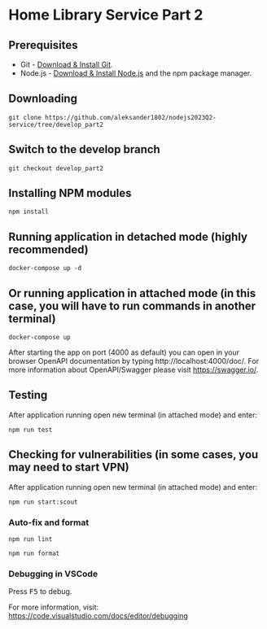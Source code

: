 # Home Library Service Part 2

## Prerequisites

- Git - [Download & Install Git](https://git-scm.com/downloads).
- Node.js - [Download & Install Node.js](https://nodejs.org/en/download/) and the npm package manager.

## Downloading

```
git clone https://github.com/aleksander1802/nodejs2023Q2-service/tree/develop_part2
```

## Switch to the develop branch

```
git checkout develop_part2
```

## Installing NPM modules

```
npm install
```

## Running application in detached mode (highly recommended)

```
docker-compose up -d
```

## Or running application in attached mode (in this case, you will have to run commands in another terminal)

```
docker-compose up
```

After starting the app on port (4000 as default) you can open
in your browser OpenAPI documentation by typing http://localhost:4000/doc/.
For more information about OpenAPI/Swagger please visit https://swagger.io/.

## Testing

After application running open new terminal (in attached mode) and enter:

```
npm run test
```

## Checking for vulnerabilities (in some cases, you may need to start VPN)

After application running open new terminal (in attached mode) and enter:

```
npm run start:scout
```

### Auto-fix and format

```
npm run lint
```

```
npm run format
```

### Debugging in VSCode

Press <kbd>F5</kbd> to debug.

For more information, visit: https://code.visualstudio.com/docs/editor/debugging
